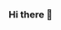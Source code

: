 ### Hi there 👋

<!--
**Yoshi0213/Yoshi0213** is a ✨ _special_ ✨ repository because its `README.md` (this file) appears on your GitHub profile.

Here are some ideas to get you started:

- 🔭 I’m currently working on : I'm Working on Something XD 🤣
- 🌱 I’m currently learning : I'm learning programming language ⚡
- 👯 I’m looking to collaborate on : no❗
- 🤔 I’m looking for help with ...
- 💬 Ask me about ...
- 📫 How to reach me: ...
- 😄 Pronouns: ...
- ⚡ Fun fact: ...
-->
